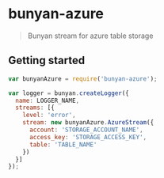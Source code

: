 # bunyan-azure
> Bunyan stream for azure table storage

## Getting started

```javascript
var bunyanAzure = require('bunyan-azure');

var logger = bunyan.createLogger({
  name: LOGGER_NAME,
  streams: [{
    level: 'error',
    stream: new bunyanAzure.AzureStream({
      account: 'STORAGE_ACCOUNT_NAME',
      access_key: 'STORAGE_ACCESS_KEY',
      table: 'TABLE_NAME'
    })
  }]
});

